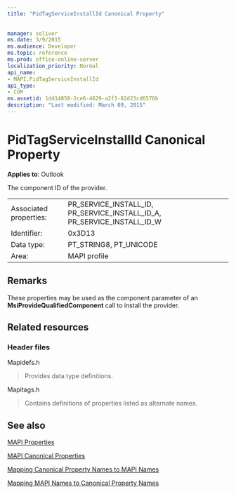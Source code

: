 ```yaml
---
title: "PidTagServiceInstallId Canonical Property"
 
 
manager: soliver
ms.date: 3/9/2015
ms.audience: Developer
ms.topic: reference
ms.prod: office-online-server
localization_priority: Normal
api_name:
- MAPI.PidTagServiceInstallId
api_type:
- COM
ms.assetid: 1dd14858-2ce6-4629-a2f1-82d23cd6576b
description: "Last modified: March 09, 2015"
---
```


# PidTagServiceInstallId Canonical Property

  
  
**Applies to**: Outlook 
  
The component ID of the provider.
  
|||
|:-----|:-----|
|Associated properties:  <br/> |PR_SERVICE_INSTALL_ID, PR_SERVICE_INSTALL_ID_A, PR_SERVICE_INSTALL_ID_W  <br/> |
|Identifier:  <br/> |0x3D13  <br/> |
|Data type:  <br/> |PT_STRING8, PT_UNICODE  <br/> |
|Area:  <br/> |MAPI profile  <br/> |
   
## Remarks

These properties may be used as the component parameter of an **MsiProvideQualifiedComponent** call to install the provider. 
  
## Related resources

### Header files

Mapidefs.h
  
> Provides data type definitions.
    
Mapitags.h
  
> Contains definitions of properties listed as alternate names.
    
## See also



[MAPI Properties](mapi-properties.md)
  
[MAPI Canonical Properties](mapi-canonical-properties.md)
  
[Mapping Canonical Property Names to MAPI Names](mapping-canonical-property-names-to-mapi-names.md)
  
[Mapping MAPI Names to Canonical Property Names](mapping-mapi-names-to-canonical-property-names.md)

